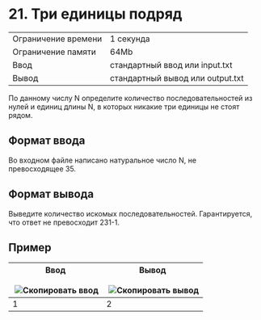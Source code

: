 # 21. Три единицы подряд

|   |   |
|---|---|
|Ограничение времени|1 секунда|
|Ограничение памяти|64Mb|
|Ввод|стандартный ввод или input.txt|
|Вывод|стандартный вывод или output.txt|

По данному числу N определите количество последовательностей из нулей и единиц длины N, в которых никакие три единицы не стоят рядом.

## Формат ввода

Во входном файле написано натуральное число N, не превосходящее 35.

## Формат вывода

Выведите количество искомых последовательностей. Гарантируется, что ответ не превосходит 231-1.

## Пример

|Ввод<br><br> ![Скопировать ввод](https://yastatic.net/lego/_/La6qi18Z8LwgnZdsAr1qy1GwCwo.gif)|Вывод<br><br> ![Скопировать вывод](https://yastatic.net/lego/_/La6qi18Z8LwgnZdsAr1qy1GwCwo.gif)|
|---|---|
|1|2|
